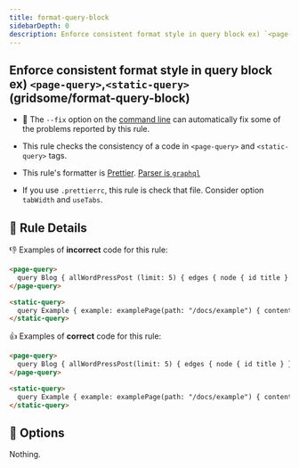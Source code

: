 ```yaml
---
title: format-query-block
sidebarDepth: 0
description: Enforce consistent format style in query block ex) `<page-query>`,`<static-query>`
---
```


## Enforce consistent format style in query block ex) `<page-query>`,`<static-query>`(gridsome/format-query-block)

- :wrench: The `--fix` option on the [command line](https://eslint.org/docs/user-guide/command-line-interface#fixing-problems) can automatically fix some of the problems reported by this rule.

- This rule checks the consistency of a code in `<page-query>` and `<static-query>` tags.
- This rule's formatter is [Prettier](https://prettier.io). [Parser is `graphql`](https://prettier.io/docs/en/options.html#parser)
- If you use `.prettierrc`, this rule is check that file. Consider option `tabWidth` and `useTabs`.

## :book: Rule Details

:-1: Examples of **incorrect** code for this rule:

```html
<page-query>
  query Blog { allWordPressPost (limit: 5) { edges { node { id title } }} }
</page-query>
```

```html
<static-query>
  query Example { example: examplePage(path: "/docs/example") { content }}
</static-query>
```

:+1: Examples of **correct** code for this rule:

```html
<page-query>
  query Blog { allWordPressPost(limit: 5) { edges { node { id title } } } }
</page-query>
```

```html
<static-query>
  query Example { example: examplePage(path: "/docs/example") { content } }
</static-query>
```

## :wrench: Options

Nothing.

